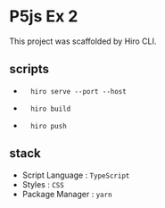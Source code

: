 # P5js Ex 2

This project was scaffolded by Hiro CLI.

## scripts  
- ```
    hiro serve --port --host
    ```
- ```
    hiro build
    ```
- ```
    hiro push
    ```
    
## stack
- Script Language : `TypeScript`
- Styles : `CSS`
- Package Manager : `yarn`

